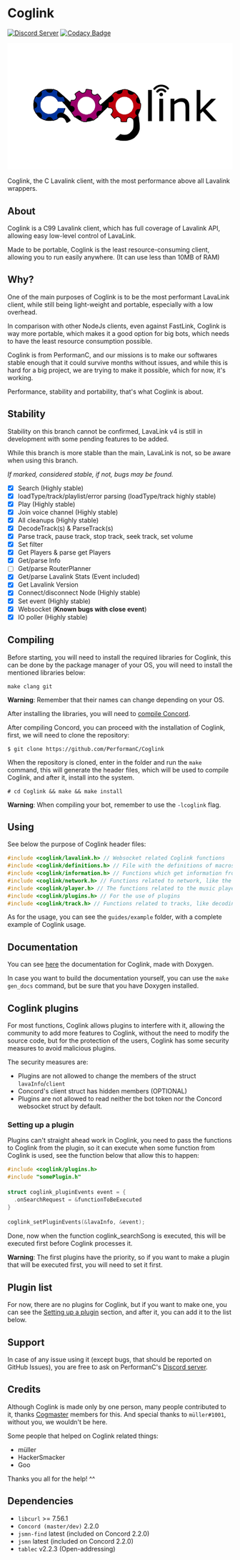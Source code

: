 # Coglink

[![Discord Server](https://img.shields.io/discord/1036045973039890522?color=5865F2&logo=discord&logoColor=white)](https://discord.gg/YcaK3puy49) [![Codacy Badge](https://app.codacy.com/project/badge/Grade/acbabb99b4354f5ab182e511dd35aee4)](https://www.codacy.com/gh/ThePedroo/Coglink/dashboard?utm_source=github.com&amp;utm_medium=referral&amp;utm_content=ThePedroo/Coglink&amp;utm_campaign=Badge_Grade)

![Coglink logo](guides/images//CoglinkLogo.png "Coglink logo")

Coglink, the C Lavalink client, with the most performance above all Lavalink wrappers.

## About

Coglink is a C99 Lavalink client, which has full coverage of Lavalink API, allowing easy low-level control of LavaLink.

Made to be portable, Coglink is the least resource-consuming client, allowing you to run easily anywhere. (It can use less than 10MB of RAM)

## Why?

One of the main purposes of Coglink is to be the most performant LavaLink client, while still being light-weight and portable, especially with a low overhead.

In comparison with other NodeJs clients, even against FastLink, Coglink is way more portable, which makes it a good option for big bots, which needs to have the least resource consumption possible.

Coglink is from PerformanC, and our missions is to make our softwares stable enough that it could survive months without issues, and while this is hard for a big project, we are trying to make it possible, which for now, it's working.

Performance, stability and portability, that's what Coglink is about.

## Stability

Stability on this branch cannot be confirmed, LavaLink v4 is still in development with some pending features to be added.

While this branch is more stable than the main, LavaLink is not, so be aware when using this branch.

*If marked, considered stable, if not, bugs may be found.*

- [x] Search (Highly stable)
- [x] loadType/track/playlist/error parsing (loadType/track highly stable)
- [x] Play (Highly stable)
- [x] Join voice channel (Highly stable)
- [x] All cleanups (Highly stable)
- [x] DecodeTrack(s) & ParseTrack(s)
- [x] Parse track, pause track, stop track, seek track, set volume
- [x] Set filter
- [x] Get Players & parse get Players
- [x] Get/parse Info
- [ ] Get/parse RouterPlanner
- [x] Get/parse Lavalink Stats (Event included)
- [x] Get Lavalink Version
- [x] Connect/disconnect Node (Highly stable)
- [x] Set event (Highly stable)
- [x] Websocket (**Known bugs with close event**)
- [x] IO poller (Highly stable)

## Compiling

Before starting, you will need to install the required libraries for Coglink, this can be done by the package manager of your OS, you will need to install the mentioned libraries below:

```text
make clang git
```

**Warning**: Remember that their names can change depending on your OS.

After installing the libraries, you will need to [compile Concord](https://github.com/Cogmasters/concord).

After compiling Concord, you can proceed with the installation of Coglink, first, we will need to clone the repository:

```console
$ git clone https://github.com/PerformanC/Coglink
```

When the repository is cloned, enter in the folder and run the `make` command, this will generate the header files, which will be used to compile Coglink, and after it, install into the system.

```console
# cd Coglink && make && make install
```

**Warning**: When compiling your bot, remember to use the `-lcoglink` flag.

## Using

See below the purpose of Coglink header files:

```c
#include <coglink/lavalink.h> // Websocket related Coglink functions
#include <coglink/definitions.h> // File with the definitions of macros, like COGLINK_SUCCESS
#include <coglink/information.h> // Functions which get information from Lavalink
#include <coglink/network.h> // Functions related to network, like the router planner
#include <coglink/player.h> // The functions related to the music player
#include <coglink/plugins.h> // For the use of plugins
#include <coglink/track.h> // Functions related to tracks, like decoding, searching, etc
```

As for the usage, you can see the `guides/example` folder, with a complete example of Coglink usage.

## Documentation

You can see [here](https://performanc.github.io/CoglinDocs/) the documentation for Coglink, made with Doxygen.

In case you want to build the documentation yourself, you can use the `make gen_docs` command, but be sure that you have Doxygen installed.

## Coglink plugins

For most functions, Coglink allows plugins to interfere with it, allowing the community to add more features to Coglink, without the need to modify the source code, but for the protection of the users, Coglink has some security measures to avoid malicious plugins.

The security measures are:

- Plugins are not allowed to change the members of the struct `lavaInfo`/`client`
- Concord's client struct has hidden members (OPTIONAL)
- Plugins are not allowed to read neither the bot token nor the Concord websocket struct by default.

### Setting up a plugin

Plugins can't straight ahead work in Coglink, you need to pass the functions to Coglink from the plugin, so it can execute when some function from Coglink is used, see the function below that allow this to happen:

```c
#include <coglink/plugins.h>
#include "somePlugin.h"

struct coglink_pluginEvents event = {
  .onSearchRequest = &functionToBeExecuted
}

coglink_setPluginEvents(&lavaInfo, &event);
```

Done, now when the function coglink_searchSong is executed, this will be executed first before Coglink processes it.

**Warning**: The first plugins have the priority, so if you want to make a plugin that will be executed first, you will need to set it first.

## Plugin list

For now, there are no plugins for Coglink, but if you want to make one, you can see the [Setting up a plugin](#setting-up-a-plugin) section, and after it, you can add it to the list below.

## Support

In case of any issue using it (except bugs, that should be reported on GitHub Issues), you are free to ask on PerformanC's [Discord server](https://discord.gg/uPveNfTuCJ).

## Credits

Although Coglink is made only by one person, many people contributed to it, thanks [Cogmaster](https://discord.gg/YcaK3puy49) members for this. And special thanks to `müller#1001`, without you, we wouldn't be here.

Some people that helped on Coglink related things:

- müller
- HackerSmacker
- Goo

Thanks you all for the help! ^^

## Dependencies

- `libcurl` >= 7.56.1
- `Concord (master/dev)` 2.2.0
- `jsmn-find` latest (included on Concord 2.2.0)
- `jsmn` latest (included on Concord 2.2.0)
- `tablec` v2.2.3 (Open-addressing)

